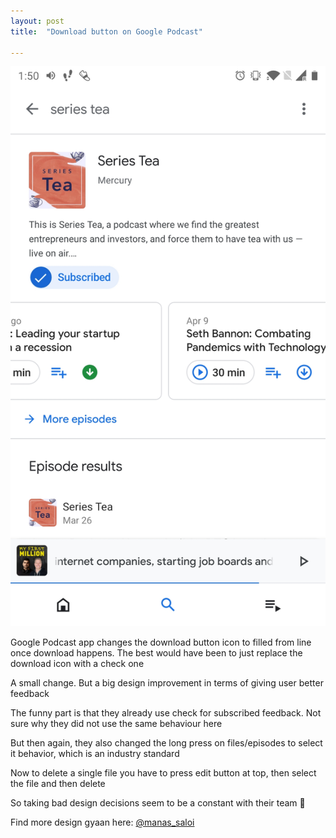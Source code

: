 ```yaml
---
layout: post
title:  "Download button on Google Podcast"

---
```


![Google Podcast](/assets/img/google_podcast.png)

Google Podcast app changes the download button icon to filled from line once download happens. The best would have been to just replace the download icon with a check one

A small change. But a big design improvement in terms of giving user better feedback

The funny part is that they already use check for subscribed feedback. Not sure why they did not use the same behaviour here

But then again, they also changed the long press on files/episodes to select it behavior, which is an industry standard

Now to delete a single file you have to press edit button at top, then select the file and then delete

So taking bad design decisions seem to be a constant with their team 🤷‍


Find more design gyaan here: [@manas_saloi](http://twitter.com/manas_saloi)
